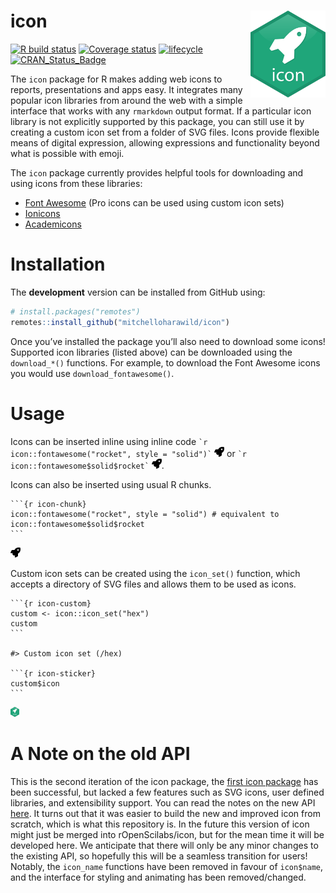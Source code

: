 
<!-- README.md is generated from README.Rmd. Please edit that file -->

# icon <a href='https://pkg.mitchelloharawild.com/icon'><img src='man/figures/logo.svg' align="right" height="139" /></a>

[![R build
status](https://github.com/mitchelloharawild/icon/workflows/R-CMD-check/badge.svg)](https://github.com/mitchelloharawild/icon/actions?workflow=R-CMD-check)
[![Coverage
status](https://codecov.io/gh/mitchelloharawild/icon/branch/master/graph/badge.svg)](https://codecov.io/gh/mitchelloharawild/icon?branch=master)
[![lifecycle](https://img.shields.io/badge/lifecycle-experimental-orange.svg)](https://www.tidyverse.org/lifecycle/#experimental)
[![CRAN\_Status\_Badge](http://www.r-pkg.org/badges/version/icon)](https://cran.r-project.org/package=icon)
<!-- [![Downloads](http://cranlogs.r-pkg.org/badges/icon?color=brightgreen)](https://cran.r-project.org/package=icon) -->

The `icon` package for R makes adding web icons to reports,
presentations and apps easy. It integrates many popular icon libraries
from around the web with a simple interface that works with any
`rmarkdown` output format. If a particular icon library is not
explicitly supported by this package, you can still use it by creating a
custom icon set from a folder of SVG files. Icons provide flexible means
of digital expression, allowing expressions and functionality beyond
what is possible with emoji.

The `icon` package currently provides helpful tools for downloading and
using icons from these libraries:

  - [Font Awesome](https://github.com/FortAwesome/Font-Awesome/) (Pro
    icons can be used using custom icon sets)
  - [Ionicons](https://github.com/ionic-team/ionicons/)
  - [Academicons](https://github.com/jpswalsh/academicons)

# Installation

The **development** version can be installed from GitHub using:

``` r
# install.packages("remotes")
remotes::install_github("mitchelloharawild/icon")
```

Once you’ve installed the package you’ll also need to download some
icons\! Supported icon libraries (listed above) can be downloaded using
the `download_*()` functions. For example, to download the Font Awesome
icons you would use `download_fontawesome()`.

# Usage

Icons can be inserted inline using inline code `` `r
icon::fontawesome("rocket", style = "solid")` ``
<img src="man/figures/gh-installation-1.svg" height="16px"/> or `` `r
icon::fontawesome$solid$rocket` ``
<img src="man/figures/gh-installation-1.svg" height="16px"/>.

Icons can also be inserted using usual R chunks.

    ```{r icon-chunk}
    icon::fontawesome("rocket", style = "solid") # equivalent to icon::fontawesome$solid$rocket
    ```

<img src="man/figures/unnamed-chunk-2-1.svg" height="16px"/>

Custom icon sets can be created using the `icon_set()` function, which
accepts a directory of SVG files and allows them to be used as icons.

    ```{r icon-custom}
    custom <- icon::icon_set("hex")
    custom
    ```

    #> Custom icon set (/hex)

    ```{r icon-sticker}
    custom$icon
    ```

<img src="man/figures/icon-sticker-1.svg" height="16px"/>

# A Note on the old API

This is the second iteration of the icon package, the [first icon
package](https://github.com/ropenscilabs/icon) has been successful, but
lacked a few features such as SVG icons, user defined libraries, and
extensibility support. You can read the notes on the new API
[here](https://github.com/ropenscilabs/icon/issues/19). It turns out
that it was easier to build the new and improved icon from scratch,
which is what this repository is. In the future this version of icon
might just be merged into rOpenScilabs/icon, but for the mean time it
will be developed here. We anticipate that there will only be any minor
changes to the existing API, so hopefully this will be a seamless
transition for users\! Notably, the `icon_name` functions have been
removed in favour of `icon$name`, and the interface for styling and
animating has been removed/changed.
